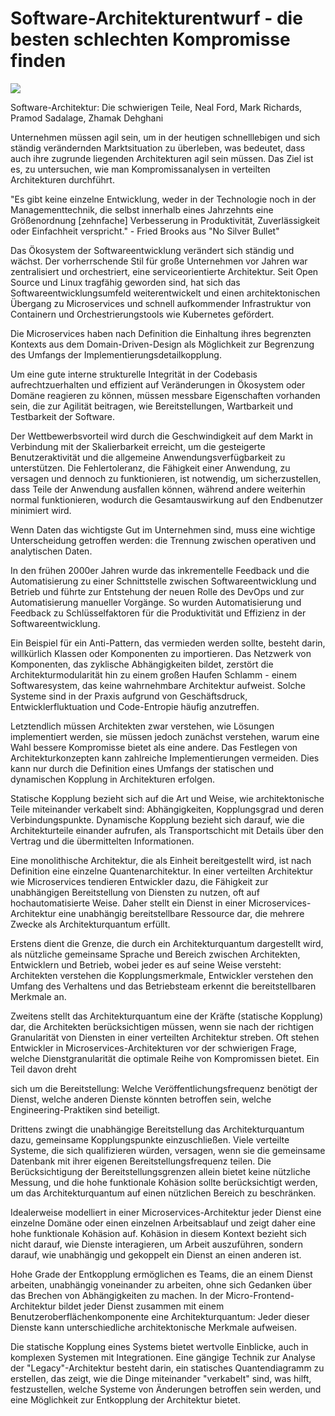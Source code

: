 # **Software-Architekturentwurf - die besten schlechten Kompromisse finden**

![](https://images.prismic.io/syntia/0956969c-64e0-47bf-9c70-7900606555fe_sustain-ops.png?auto=compress,format)

Software-Architektur: Die schwierigen Teile, Neal Ford, Mark Richards, Pramod Sadalage, Zhamak Dehghani

Unternehmen müssen agil sein, um in der heutigen schnelllebigen und sich ständig verändernden Marktsituation zu überleben, was bedeutet, dass auch ihre zugrunde liegenden Architekturen agil sein müssen. Das Ziel ist es, zu untersuchen, wie man Kompromissanalysen in verteilten Architekturen durchführt.

"Es gibt keine einzelne Entwicklung, weder in der Technologie noch in der Managementtechnik, die selbst innerhalb eines Jahrzehnts eine Größenordnung \[zehnfache\] Verbesserung in Produktivität, Zuverlässigkeit oder Einfachheit verspricht." - Fried Brooks aus "No Silver Bullet"

Das Ökosystem der Softwareentwicklung verändert sich ständig und wächst. Der vorherrschende Stil für große Unternehmen vor Jahren war zentralisiert und orchestriert, eine serviceorientierte Architektur. Seit Open Source und Linux tragfähig geworden sind, hat sich das Softwareentwicklungsumfeld weiterentwickelt und einen architektonischen Übergang zu Microservices und schnell aufkommender Infrastruktur von Containern und Orchestrierungstools wie Kubernetes gefördert.

Die Microservices haben nach Definition die Einhaltung ihres begrenzten Kontexts aus dem Domain-Driven-Design als Möglichkeit zur Begrenzung des Umfangs der Implementierungsdetailkopplung.

Um eine gute interne strukturelle Integrität in der Codebasis aufrechtzuerhalten und effizient auf Veränderungen in Ökosystem oder Domäne reagieren zu können, müssen messbare Eigenschaften vorhanden sein, die zur Agilität beitragen, wie Bereitstellungen, Wartbarkeit und Testbarkeit der Software.

Der Wettbewerbsvorteil wird durch die Geschwindigkeit auf dem Markt in Verbindung mit der Skalierbarkeit erreicht, um die gesteigerte Benutzeraktivität und die allgemeine Anwendungsverfügbarkeit zu unterstützen. Die Fehlertoleranz, die Fähigkeit einer Anwendung, zu versagen und dennoch zu funktionieren, ist notwendig, um sicherzustellen, dass Teile der Anwendung ausfallen können, während andere weiterhin normal funktionieren, wodurch die Gesamtauswirkung auf den Endbenutzer minimiert wird.

Wenn Daten das wichtigste Gut im Unternehmen sind, muss eine wichtige Unterscheidung getroffen werden: die Trennung zwischen operativen und analytischen Daten.

In den frühen 2000er Jahren wurde das inkrementelle Feedback und die Automatisierung zu einer Schnittstelle zwischen Softwareentwicklung und Betrieb und führte zur Entstehung der neuen Rolle des DevOps und zur Automatisierung manueller Vorgänge. So wurden Automatisierung und Feedback zu Schlüsselfaktoren für die Produktivität und Effizienz in der Softwareentwicklung.

Ein Beispiel für ein Anti-Pattern, das vermieden werden sollte, besteht darin, willkürlich Klassen oder Komponenten zu importieren. Das Netzwerk von Komponenten, das zyklische Abhängigkeiten bildet, zerstört die Architekturmodularität hin zu einem großen Haufen Schlamm - einem Softwaresystem, das keine wahrnehmbare Architektur aufweist. Solche Systeme sind in der Praxis aufgrund von Geschäftsdruck, Entwicklerfluktuation und Code-Entropie häufig anzutreffen.

Letztendlich müssen Architekten zwar verstehen, wie Lösungen implementiert werden, sie müssen jedoch zunächst verstehen, warum eine Wahl bessere Kompromisse bietet als eine andere. Das Festlegen von Architekturkonzepten kann zahlreiche Implementierungen vermeiden. Dies kann nur durch die Definition eines Umfangs der statischen und dynamischen Kopplung in Architekturen erfolgen.

Statische Kopplung bezieht sich auf die Art und Weise, wie architektonische Teile miteinander verkabelt sind: Abhängigkeiten, Kopplungsgrad und deren Verbindungspunkte. Dynamische Kopplung bezieht sich darauf, wie die Architekturteile einander aufrufen, als Transportschicht mit Details über den Vertrag und die übermittelten Informationen.

Eine monolithische Architektur, die als Einheit bereitgestellt wird, ist nach Definition eine einzelne Quantenarchitektur. In einer verteilten Architektur wie Microservices tendieren Entwickler dazu, die Fähigkeit zur unabhängigen Bereitstellung von Diensten zu nutzen, oft auf hochautomatisierte Weise. Daher stellt ein Dienst in einer Microservices-Architektur eine unabhängig bereitstellbare Ressource dar, die mehrere Zwecke als Architekturquantum erfüllt.

Erstens dient die Grenze, die durch ein Architekturquantum dargestellt wird, als nützliche gemeinsame Sprache und Bereich zwischen Architekten, Entwicklern und Betrieb, wobei jeder es auf seine Weise versteht: Architekten verstehen die Kopplungsmerkmale, Entwickler verstehen den Umfang des Verhaltens und das Betriebsteam erkennt die bereitstellbaren Merkmale an.

Zweitens stellt das Architekturquantum eine der Kräfte (statische Kopplung) dar, die Architekten berücksichtigen müssen, wenn sie nach der richtigen Granularität von Diensten in einer verteilten Architektur streben. Oft stehen Entwickler in Microservices-Architekturen vor der schwierigen Frage, welche Dienstgranularität die optimale Reihe von Kompromissen bietet. Ein Teil davon dreht

 sich um die Bereitstellung: Welche Veröffentlichungsfrequenz benötigt der Dienst, welche anderen Dienste könnten betroffen sein, welche Engineering-Praktiken sind beteiligt.

Drittens zwingt die unabhängige Bereitstellung das Architekturquantum dazu, gemeinsame Kopplungspunkte einzuschließen. Viele verteilte Systeme, die sich qualifizieren würden, versagen, wenn sie die gemeinsame Datenbank mit ihrer eigenen Bereitstellungsfrequenz teilen. Die Berücksichtigung der Bereitstellungsgrenzen allein bietet keine nützliche Messung, und die hohe funktionale Kohäsion sollte berücksichtigt werden, um das Architekturquantum auf einen nützlichen Bereich zu beschränken.

Idealerweise modelliert in einer Microservices-Architektur jeder Dienst eine einzelne Domäne oder einen einzelnen Arbeitsablauf und zeigt daher eine hohe funktionale Kohäsion auf. Kohäsion in diesem Kontext bezieht sich nicht darauf, wie Dienste interagieren, um Arbeit auszuführen, sondern darauf, wie unabhängig und gekoppelt ein Dienst an einen anderen ist.

Hohe Grade der Entkopplung ermöglichen es Teams, die an einem Dienst arbeiten, unabhängig voneinander zu arbeiten, ohne sich Gedanken über das Brechen von Abhängigkeiten zu machen. In der Micro-Frontend-Architektur bildet jeder Dienst zusammen mit einem Benutzeroberflächenkomponente eine Architekturquantum: Jeder dieser Dienste kann unterschiedliche architektonische Merkmale aufweisen.

Die statische Kopplung eines Systems bietet wertvolle Einblicke, auch in komplexen Systemen mit Integrationen. Eine gängige Technik zur Analyse der "Legacy"-Architektur besteht darin, ein statisches Quantendiagramm zu erstellen, das zeigt, wie die Dinge miteinander "verkabelt" sind, was hilft, festzustellen, welche Systeme von Änderungen betroffen sein werden, und eine Möglichkeit zur Entkopplung der Architektur bietet.